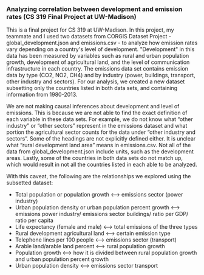 ### Analyzing correlation between development and emission rates (CS 319 Final Project at UW-Madison)

This is a final project for CS 319 at UW-Madison. In this project, my teammate and I used two datasets from CORGIS Dataset Project - global_development.json and emissions.csv - to analyze how emission rates vary depending on a country's level of development. "Development" in this data has been measured by variables such as rural and urban population growth, development of agricultural land, and the level of communication infrastructure in each country. The emissions data set contains emission data by type (CO2, NO2, CH4) and by industry (power, buildings, transport, other industry and sectors). For our analysis, we created a new dataset subsetting only the countries listed in both data sets, and containing information from 1980-2013. 

We are not making causal inferences about development and level of emissions. This is because we are not able to find the exact definition of each variable in these data sets. For example, we do not know what “other industry” or “other sectors” represent in the emissions dataset and what portion the agricultural sector counts for the data under “other industry and sectors”. Some of the headings are not explicitly defined either. It is unclear what “rural development land area” means in emissions.csv. Not all of the data from global_development.json include units, such as the development areas. Lastly, some of the countries in both data sets do not match up, which would result in not all the countries listed in each able to be analyzed. 

With this caveat, the following are the relationships we explored using the subsetted dataset: 

- Total population or population growth <--> emissions sector (power industry)
- Urban population density or urban population percent growth <--> emissions power industry/ emissions sector buildings/ ratio per GDP/ ratio per capita
- Life expectancy (female and male) <--> total emissions of the three types 
- Rural development agricultural land <--> certain emission type
- Telephone lines per 100 people <--> emissions sector (transport) 
- Arable land/arable land percent <--> rural population growth
- Population growth <--> how it is divided between rural population growth and urban population percent growth
- Urban population density <--> emissions sector transport

